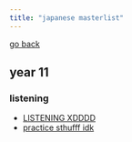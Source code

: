 ```yaml
---
title: "japanese masterlist"
---
```

[go back](notes/archive/notes.md)

## year 11
### listening
- [LISTENING XDDDD](notes/archive/AE1/japanese/listening/XDDDD.md)
- [practice sthufff idk](notes/archive/AE1/japanese/listening/LISTENING-PRACTICE1.md)
